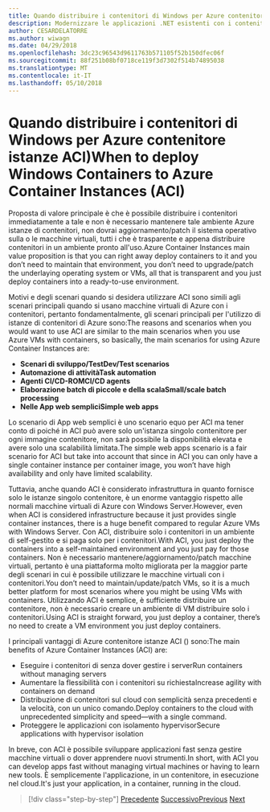 ```yaml
---
title: Quando distribuire i contenitori di Windows per Azure contenitore istanze ACI)
description: Modernizzare le applicazioni .NET esistenti con i contenitori di Windows e Cloud di Azure | Quando distribuire i contenitori di Windows per Azure contenitore istanze ACI)
author: CESARDELATORRE
ms.author: wiwagn
ms.date: 04/29/2018
ms.openlocfilehash: 3dc23c96543d9611763b571105f52b150dfec06f
ms.sourcegitcommit: 88f251b08bf0718ce119f3d7302f514b74895038
ms.translationtype: MT
ms.contentlocale: it-IT
ms.lasthandoff: 05/10/2018
---
```

# <a name="when-to-deploy-windows-containers-to-azure-container-instances-aci"></a><span data-ttu-id="4ebc7-103">Quando distribuire i contenitori di Windows per Azure contenitore istanze ACI)</span><span class="sxs-lookup"><span data-stu-id="4ebc7-103">When to deploy Windows Containers to Azure Container Instances (ACI)</span></span>

<span data-ttu-id="4ebc7-104">Proposta di valore principale è che è possibile distribuire i contenitori immediatamente a tale e non è necessario mantenere tale ambiente Azure istanze di contenitori, non dovrai aggiornamento/patch il sistema operativo sulla o le macchine virtuali, tutti i che è trasparente e appena distribuire contenitori in un ambiente pronto all'uso.</span><span class="sxs-lookup"><span data-stu-id="4ebc7-104">Azure Container Instances main value proposition is that you can right away deploy containers to it and you don’t need to maintain that environment, you don’t need to upgrade/patch the underlaying operating system or VMs, all that is transparent and you just deploy containers into a ready-to-use environment.</span></span>

<span data-ttu-id="4ebc7-105">Motivi e degli scenari quando si desidera utilizzare ACI sono simili agli scenari principali quando si usano macchine virtuali di Azure con i contenitori, pertanto fondamentalmente, gli scenari principali per l'utilizzo di istanze di contenitori di Azure sono:</span><span class="sxs-lookup"><span data-stu-id="4ebc7-105">The reasons and scenarios when you would want to use ACI are similar to the main scenarios when you use Azure VMs with containers, so basically, the main scenarios for using Azure Container Instances are:</span></span>

-   <span data-ttu-id="4ebc7-106">**Scenari di sviluppo/Test**</span><span class="sxs-lookup"><span data-stu-id="4ebc7-106">**Dev/Test scenarios**</span></span>
-   <span data-ttu-id="4ebc7-107">**Automazione di attività**</span><span class="sxs-lookup"><span data-stu-id="4ebc7-107">**Task automation**</span></span>
-   <span data-ttu-id="4ebc7-108">**Agenti CI/CD-ROM**</span><span class="sxs-lookup"><span data-stu-id="4ebc7-108">**CI/CD agents**</span></span>
-   <span data-ttu-id="4ebc7-109">**Elaborazione batch di piccole e della scala**</span><span class="sxs-lookup"><span data-stu-id="4ebc7-109">**Small/scale batch processing**</span></span>
-   <span data-ttu-id="4ebc7-110">**Nelle App web semplici**</span><span class="sxs-lookup"><span data-stu-id="4ebc7-110">**Simple web apps**</span></span>

<span data-ttu-id="4ebc7-111">Lo scenario di App web semplici è uno scenario equo per ACI ma tener conto di poiché in ACI può avere solo un'istanza singolo contenitore per ogni immagine contenitore, non sarà possibile la disponibilità elevata e avere solo una scalabilità limitata.</span><span class="sxs-lookup"><span data-stu-id="4ebc7-111">The simple web apps scenario is a fair scenario for ACI but take into account that since in ACI you can only have a single container instance per container image, you won’t have high availability and only have limited scalability.</span></span>

<span data-ttu-id="4ebc7-112">Tuttavia, anche quando ACI è considerato infrastruttura in quanto fornisce solo le istanze singolo contenitore, è un enorme vantaggio rispetto alle normali macchine virtuali di Azure con Windows Server.</span><span class="sxs-lookup"><span data-stu-id="4ebc7-112">However, even when ACI is considered infrastructure because it just provides single container instances, there is a huge benefit compared to regular Azure VMs with Windows Server.</span></span> <span data-ttu-id="4ebc7-113">Con ACI, distribuire solo i contenitori in un ambiente di self-gestito e si paga solo per i contenitori.</span><span class="sxs-lookup"><span data-stu-id="4ebc7-113">With ACI, you just deploy the containers into a self-maintained environment and you just pay for those containers.</span></span> <span data-ttu-id="4ebc7-114">Non è necessario mantenere/aggiornamento/patch macchine virtuali, pertanto è una piattaforma molto migliorata per la maggior parte degli scenari in cui è possibile utilizzare le macchine virtuali con i contenitori.</span><span class="sxs-lookup"><span data-stu-id="4ebc7-114">You don’t need to maintain/update/patch VMs, so it is a much better platform for most scenarios where you might be using VMs with containers.</span></span> <span data-ttu-id="4ebc7-115">Utilizzando ACI è semplice, è sufficiente distribuire un contenitore, non è necessario creare un ambiente di VM distribuire solo i contenitori.</span><span class="sxs-lookup"><span data-stu-id="4ebc7-115">Using ACI is straight forward, you just deploy a container, there’s no need to create a VM environment you just deploy containers.</span></span>

<span data-ttu-id="4ebc7-116">I principali vantaggi di Azure contenitore istanze ACI () sono:</span><span class="sxs-lookup"><span data-stu-id="4ebc7-116">The main benefits of Azure Container Instances (ACI) are:</span></span>

-   <span data-ttu-id="4ebc7-117">Eseguire i contenitori di senza dover gestire i server</span><span class="sxs-lookup"><span data-stu-id="4ebc7-117">Run containers without managing servers</span></span>
-   <span data-ttu-id="4ebc7-118">Aumentare la flessibilità con i contenitori su richiesta</span><span class="sxs-lookup"><span data-stu-id="4ebc7-118">Increase agility with containers on demand</span></span>
-   <span data-ttu-id="4ebc7-119">Distribuzione di contenitori sul cloud con semplicità senza precedenti e la velocità, con un unico comando.</span><span class="sxs-lookup"><span data-stu-id="4ebc7-119">Deploy containers to the cloud with unprecedented simplicity and speed—with a single command.</span></span> 
-   <span data-ttu-id="4ebc7-120">Proteggere le applicazioni con isolamento hypervisor</span><span class="sxs-lookup"><span data-stu-id="4ebc7-120">Secure applications with hypervisor isolation</span></span>

<span data-ttu-id="4ebc7-121">In breve, con ACI è possibile sviluppare applicazioni fast senza gestire macchine virtuali o dover apprendere nuovi strumenti.</span><span class="sxs-lookup"><span data-stu-id="4ebc7-121">In short, with ACI you can develop apps fast without managing virtual machines or having to learn new tools.</span></span> <span data-ttu-id="4ebc7-122">È semplicemente l'applicazione, in un contenitore, in esecuzione nel cloud.</span><span class="sxs-lookup"><span data-stu-id="4ebc7-122">It's just your application, in a container, running in the cloud.</span></span>

>[!div class="step-by-step"]
<span data-ttu-id="4ebc7-123">[Precedente](when-to-deploy-windows-containers-to-azure-vms-iaas-cloud.md)
[Successivo](when-to-deploy-windows-containers-to-service-fabric.md)</span><span class="sxs-lookup"><span data-stu-id="4ebc7-123">[Previous](when-to-deploy-windows-containers-to-azure-vms-iaas-cloud.md)
[Next](when-to-deploy-windows-containers-to-service-fabric.md)</span></span>
